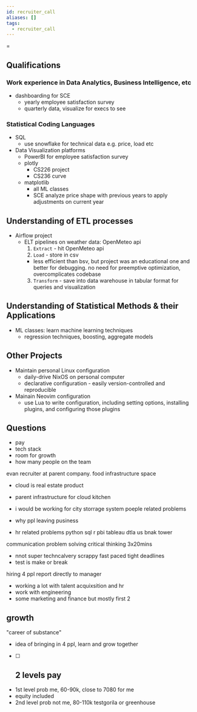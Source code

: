 ```yaml
---
id: recruiter_call
aliases: []
tags:
  - recruiter_call
---
```

=

## Qualifications
 
### Work experience in Data Analytics, Business Intelligence, etc
- dashboarding for SCE
  - yearly employee satisfaction survey
  - quarterly data, visualize for execs to see
### Statistical Coding Languages
- SQL
  - use snowflake for technical data e.g. price, load etc
- Data Visualization platforms
  - PowerBI for employee satisfaction survey
  - plotly 
    - CS226 project
    - CS236 curve
  - matplotlib
    - all ML classes
    - SCE analyze price shape with previous years to apply adjustments on current year
## Understanding of ETL processes
- Airflow project
  - ELT pipelines on weather data: OpenMeteo api
    1. `Extract` - hit OpenMeteo api 
    2. `Load` - store in csv
      - less efficient than bsv, but project was an educational one and better for debugging. no need for preemptive optimization, overcomplicates codebase
    3. `Transform` - save into data warehouse in tabular format for queries and visualization
## Understanding of Statistical Methods & their Applications
- ML classes: learn machine learning techniques
  - regression techniques, boosting, aggregate models
## Other Projects
- Maintain personal Linux configuration
  - daily-drive NixOS on personal computer
  - declarative configuration - easily version-controlled and reproducible
- Mainain Neovim configuration
  - use Lua to write configuration, including setting options, installing plugins, and configuring those plugins
## Questions
- pay
- tech stack
- room for growth
- how many people on the team


evan recruiter at parent company. food infrastructure space
- cloud is real estate product
- parent infrastructure for cloud kitchen

- i would be working for city storrage system
poeple related problems
- why ppl leaving pusiness
- hr related problems
python sql r pbi tableau 
dtla us bnak tower 

communication
problem solving
critical thinking
3x20mins
- nnot super techncalvery scrappy fast paced tight deadlines
- test is make or break

hiring 4 ppl report directly to manager
- working a lot with talent acquixsition and hr
- work with engineering
- some marketing and finance but mostly first 2



## growth 
"career of substance"
- idea of bringing in 4 ppl, learn and grow together


- [ ] ## 2 levels pay
- 1st level prob me, 60-90k, close to 7080 for me
- equity included
- 2nd level prob not me, 80-110k
testgorila or greenhouse
